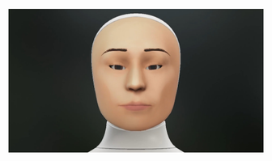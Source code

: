 [![Watch the video](https://raw.githubusercontent.com/Taiga-Mori/questionaire/main/videos/test.jpg)](https://raw.githubusercontent.com/Taiga-Mori/questionaire/main/videos/a050-1.mp4)